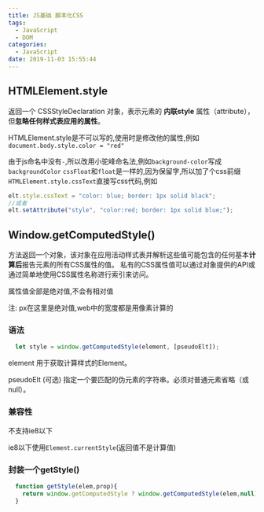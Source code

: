 ```yaml
---
title: JS基础 脚本化CSS
tags:
  - JavaScript
  - DOM
categories:
  - JavaScript
date: 2019-11-03 15:55:44
---
```

## HTMLElement.style

返回一个 CSSStyleDeclaration 对象，表示元素的 **内联style** 属性（attribute），但**忽略任何样式表应用的属性**。

HTMLElement.style是不可以写的,使用时是修改他的属性,例如`document.body.style.color = "red"`

由于js命名中没有`-`,所以改用小驼峰命名法,例如`background-color`写成`backgroundColor`
`cssFloat`和`float`是一样的,因为保留字,所以加了个css前缀
`HTMLElement.style.cssText`直接写css代码,例如
```JavaScript
elt.style.cssText = "color: blue; border: 1px solid black";
//或者
elt.setAttribute("style", "color:red; border: 1px solid blue;");
```

## Window.getComputedStyle()

方法返回一个对象，该对象在应用活动样式表并解析这些值可能包含的任何基本**计算后**报告元素的所有CSS属性的值。 私有的CSS属性值可以通过对象提供的API或通过简单地使用CSS属性名称进行索引来访问。

属性值全部是绝对值,不会有相对值

注: px在这里是绝对值,web中的宽度都是用像素计算的

### 语法

```javascript
  let style = window.getComputedStyle(element, [pseudoElt]);
```
element
用于获取计算样式的Element。

pseudoElt (可选)
指定一个要匹配的伪元素的字符串。必须对普通元素省略（或null）。

### 兼容性

不支持ie8以下

ie8以下使用`Element.currentStyle`(返回值不是计算值)

### 封装一个getStyle()

```javascript
  function getStyle(elem,prop){
    return window.getComputedStyle ? window.getComputedStyle(elem,null)[prop] : elem.currentStyle[prop];
  }
```
